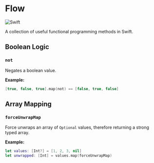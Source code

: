 # Flow

![Swift](https://github.com/philprime/Flow/workflows/Swift/badge.svg)

A collection of useful functional programming methods in Swift.

## Boolean Logic

### `not`

Negates a boolean value.

**Example:**

```swift
[true, false, true].map(not) == [false, true, false]
```

## Array Mapping

### `forceUnwrapMap`

Force unwraps an array of `Optional` values, therefore returning a strong typed array.

**Example:**

```swift
let values: [Int?] = [1, 2, 3, nil]
let unwrapped: [Int] = values.map(forceUnwrapMap)
```